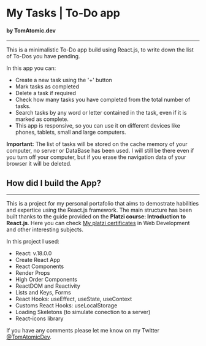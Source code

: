 # My Tasks | To-Do app 
#### by TomAtomic.dev
***
This is a minimalistic To-Do app build using React.js, to write down the list of To-Dos you have pending. 

In this app you can:
- Create a new task using the '+' button
- Mark tasks as completed
- Delete a task if required
- Check how many tasks you have completed from the total number of tasks.
- Search tasks by any word or letter contained in the task, even if it is marked as complete.
- This app is responsive, so you can use it on different devices like phones, tablets, small and large computers. 

**Important:** The list of tasks will be stored on the cache memory of your computer, no server or DataBase has been used. I will still be there even if you turn off your computer, but if you erase the navigation data of your browser it will be deleted.

## How did I build the App?
***
This is a project for my personal portafolio that aims to demostrate habilities and expertice using the React.js framework. The main structure has been built thanks to the guide provided on the **Platzi course: Introduction to React.js**. Here you can check [My platzi certificates](https://platzi.com/p/TomAtomic/) in Web Development and other interesting subjects.

In this project I used:
- React: v.18.0.0
- Create React App
- React Components
- Render Props
- High Order Components
- ReactDOM and Reactivity
- Lists and Keys, Forms
- React Hooks: useEffect, useState, useContext
- Customs React Hooks: useLocalStorage
- Loading Skeletons (to simulate conection to a server)
- React-icons library

If you have any comments please let me know on my Twitter [@TomAtomicDev](https://twitter.com/TomAtomicDev).



